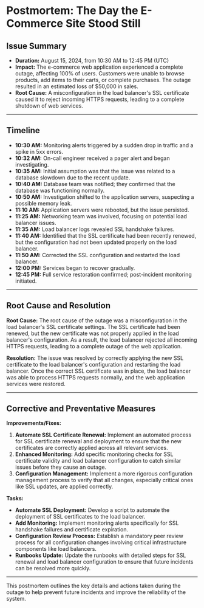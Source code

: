 # Postmortem: The Day the E-Commerce Site Stood Still

## Issue Summary

- **Duration:** August 15, 2024, from 10:30 AM to 12:45 PM (UTC)
- **Impact:** The e-commerce web application experienced a complete outage, affecting 100% of users. Customers were unable to browse products, add items to their carts, or complete purchases. The outage resulted in an estimated loss of $50,000 in sales.
- **Root Cause:** A misconfiguration in the load balancer's SSL certificate caused it to reject incoming HTTPS requests, leading to a complete shutdown of web services.

---

## Timeline

- **10:30 AM:** Monitoring alerts triggered by a sudden drop in traffic and a spike in 5xx errors.
- **10:32 AM:** On-call engineer received a pager alert and began investigating.
- **10:35 AM:** Initial assumption was that the issue was related to a database slowdown due to the recent update.
- **10:40 AM:** Database team was notified; they confirmed that the database was functioning normally.
- **10:50 AM:** Investigation shifted to the application servers, suspecting a possible memory leak.
- **11:10 AM:** Application servers were rebooted, but the issue persisted.
- **11:25 AM:** Networking team was involved, focusing on potential load balancer issues.
- **11:35 AM:** Load balancer logs revealed SSL handshake failures.
- **11:40 AM:** Identified that the SSL certificate had been recently renewed, but the configuration had not been updated properly on the load balancer.
- **11:50 AM:** Corrected the SSL configuration and restarted the load balancer.
- **12:00 PM:** Services began to recover gradually.
- **12:45 PM:** Full service restoration confirmed; post-incident monitoring initiated.

---

## Root Cause and Resolution

**Root Cause:** The root cause of the outage was a misconfiguration in the load balancer's SSL certificate settings. The SSL certificate had been renewed, but the new certificate was not properly applied in the load balancer's configuration. As a result, the load balancer rejected all incoming HTTPS requests, leading to a complete outage of the web application.

**Resolution:** The issue was resolved by correctly applying the new SSL certificate to the load balancer's configuration and restarting the load balancer. Once the correct SSL certificate was in place, the load balancer was able to process HTTPS requests normally, and the web application services were restored.

---

## Corrective and Preventative Measures

**Improvements/Fixes:**
1. **Automate SSL Certificate Renewal:** Implement an automated process for SSL certificate renewal and deployment to ensure that the new certificates are correctly applied across all relevant services.
2. **Enhanced Monitoring:** Add specific monitoring checks for SSL certificate validity and load balancer configuration to catch similar issues before they cause an outage.
3. **Configuration Management:** Implement a more rigorous configuration management process to verify that all changes, especially critical ones like SSL updates, are applied correctly.

**Tasks:**
- **Automate SSL Deployment:** Develop a script to automate the deployment of SSL certificates to the load balancer.
- **Add Monitoring:** Implement monitoring alerts specifically for SSL handshake failures and certificate expiration.
- **Configuration Review Process:** Establish a mandatory peer review process for all configuration changes involving critical infrastructure components like load balancers.
- **Runbooks Update:** Update the runbooks with detailed steps for SSL renewal and load balancer configuration to ensure that future incidents can be resolved more quickly.

---

This postmortem outlines the key details and actions taken during the outage to help prevent future incidents and improve the reliability of the system.


